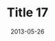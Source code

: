 ---
layout: posts
title: "Title 17"
img: "https://image.tmdb.org/t/p/w185/kPRb1mbVHGop0egQ7153y0lhzGL.jpg"
date: 2013-05-26
genre: "Comedy"
categories: Movies
tags: bollywood, shah ruch khan
published: true 
---